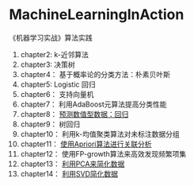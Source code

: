 # MachineLearningInAction
《机器学习实战》算法实践

1. chapter2: k-近邻算法
2. chapter3: 决策树
3. chapter4： 基于概率论的分类方法：朴素贝叶斯
4. chapter5: Logistic 回归
5. chapter6： 支持向量机
6. chapter7： 利用AdaBoost元算法提高分类性能
7. chapter8： [预测数值型数据：回归](https://github.com/sherlockzoom/MachineLearningInAction/tree/master/chapter8)
8. chapter9： 树回归
9. chapter10： 利用k-均值聚类算法对未标注数据分组
10. chapter11： [使用Apriori算法进行关联分析](https://github.com/sherlockzoom/MachineLearningInAction/tree/master/chapter11)
11. chapter12： 使用FP-growth算法来高效发现频繁项集
12. chapter13： [利用PCA来简化数据](https://github.com/sherlockzoom/MachineLearningInAction/tree/master/chapter13)
13. chapter14： [利用SVD简化数据](https://github.com/sherlockzoom/MachineLearningInAction/tree/master/chapter14)

